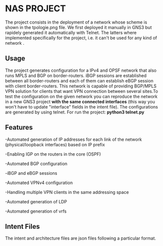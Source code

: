 # NAS PROJECT

The project consists in the deployment of a network whose scheme is shown in the tpologie.png file. We first deployed it manually in GNS3 but rapidely generated it automatically with Telnet. The latters where implemented specifically for the project, i.e. it can't be used for any kind of network .

## Usage

The project generates configuration for a IPv4 and OPSF network that also runs MPLS and BGP on border-routers. iBGP sessions are established between all border-routers and each of them can establish eBGP session with client border-routers. This network is capable of providing BGP/MPLS VPN solution for clients that want VPN connection between several sites.To test the configuration on the given network you can reproduce the network in a new GNS3 project **with the same connected interfaces** (this way you won't have to update "interface" fields in the intent file).
The configurations are generated by using telnet.
For run the project: **python3 telnet.py**

## Features

-Automated generation of IP addresses for each link of the network (physical/loopback interfaces) based on IP prefix 

-Enabling IGP on the routers in the core (OSPF)

-Automated BGP configuration

-iBGP and eBGP sessions

-Automated VPNv4 configuration

-Handling multiple VPN clients in the same addressing space

-Automated generation of LDP 

-Automated generation of vrfs

## Intent Files
The intent and architecture files are json files following a particular format.


